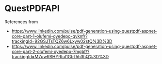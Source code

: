 # QuestPDFAPI

References from 
- https://www.linkedin.com/pulse/pdf-generation-using-questpdf-aspnet-core-part-1-olufemi-oyedepo-qvknf/?trackingId=92GSJTsTQZ6w6Lxyw02stQ%3D%3D
- https://www.linkedin.com/pulse/pdf-generation-using-questpdf-aspnet-core-part-2-olufemi-oyedepo-7mgbf/?trackingId=M7uwRSHYRtuI1Gtrf5h3hQ%3D%3D